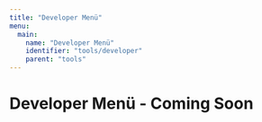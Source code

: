 ```yaml
---
title: "Developer Menü"
menu:
  main:
    name: "Developer Menü"
    identifier: "tools/developer"
    parent: "tools"
---
```

# Developer Menü - Coming Soon

